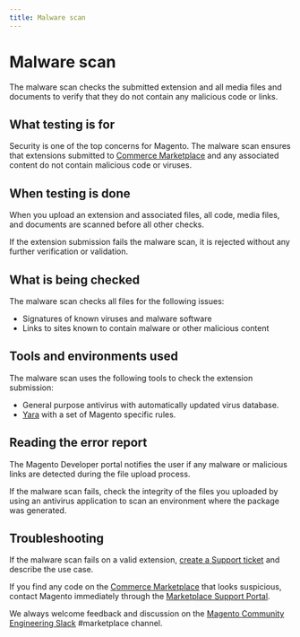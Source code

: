 ```yaml
---
title: Malware scan
---
```


# Malware scan

The malware scan checks the submitted extension and all media files and documents to verify that they do not contain any malicious code or links.

## What testing is for

Security is one of the top concerns for Magento. The malware scan ensures that extensions submitted to [Commerce Marketplace](https://marketplace.magento.com) and any associated content do not contain malicious code or viruses.

## When testing is done

When you upload an extension and associated files, all code, media files, and documents are scanned before all other checks.

If the extension submission fails the malware scan, it is rejected without any further verification or validation.

## What is being checked

The malware scan checks all files for the following issues:

-  Signatures of known viruses and malware software
-  Links to sites known to contain malware or other malicious content

## Tools and environments used

The malware scan uses the following tools to check the extension submission:

-  General purpose antivirus with automatically updated virus database.
-  [Yara](https://github.com/virustotal/yara) with a set of Magento specific rules.

## Reading the error report

The Magento Developer portal notifies the user if any malware or malicious links are detected during the file upload process.

If the malware scan fails, check the integrity of the files you uploaded by using an antivirus application to scan an environment where the package was generated.

## Troubleshooting

If the malware scan fails on a valid extension, [create a Support ticket](https://marketplacesupport.magento.com/hc/en-us) and describe the use case.

If you find any code on the [Commerce Marketplace](https://marketplace.magento.com) that looks suspicious, contact Magento immediately through the [Marketplace Support Portal](https://marketplacesupport.magento.com/hc/en-us).

We always welcome feedback and discussion on the [Magento Community Engineering Slack](https://magentocommeng.slack.com/archives/C7SL5CGDN) #marketplace channel.
